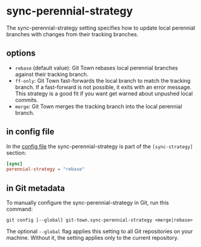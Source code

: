 # sync-perennial-strategy

The sync-perennial-strategy setting specifies how to update local perennial
branches with changes from their tracking branches.

## options

- `rebase` (default value): Git Town rebases local perennial branches against
  their tracking branch.
- `ff-only`: Git Town fast-forwards the local branch to match the tracking
  branch. If a fast-forward is not possible, it exits with an error message.
  This strategy is a good fit if you want get warned about unpushed local
  commits.
- `merge`: Git Town merges the tracking branch into the local perennial branch.

## in config file

In the [config file](../configuration-file.md) the sync-perennial-strategy is
part of the `[sync-strategy]` section:

```toml
[sync]
perennial-strategy = "rebase"
```

## in Git metadata

To manually configure the sync-perennial-strategy in Git, run this command:

```wrap
git config [--global] git-town.sync-perennial-strategy <merge|rebase>
```

The optional `--global` flag applies this setting to all Git repositories on
your machine. Without it, the setting applies only to the current repository.
